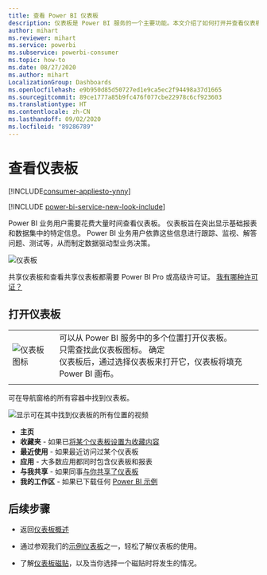 ```yaml
---
title: 查看 Power BI 仪表板
description: 仪表板是 Power BI 服务的一个主要功能。本文介绍了如何打开并查看仪表板。
author: mihart
ms.reviewer: mihart
ms.service: powerbi
ms.subservice: powerbi-consumer
ms.topic: how-to
ms.date: 08/27/2020
ms.author: mihart
LocalizationGroup: Dashboards
ms.openlocfilehash: e9b950d85d50727ed1e9ca5ec2f94498a37d1665
ms.sourcegitcommit: 89ce1777a85b9fc476f077cbe22978c6cf923603
ms.translationtype: HT
ms.contentlocale: zh-CN
ms.lasthandoff: 09/02/2020
ms.locfileid: "89286789"
---
```

# <a name="view-a-dashboard"></a>查看仪表板

[!INCLUDE[consumer-appliesto-ynny](../includes/consumer-appliesto-ynny.md)]

[!INCLUDE [power-bi-service-new-look-include](../includes/power-bi-service-new-look-include.md)]

Power BI 业务用户需要花费大量时间查看仪表板。 仪表板旨在突出显示基础报表和数据集中的特定信息。 Power BI 业务用户依靠这些信息进行跟踪、监视、解答问题、测试等，从而制定数据驱动型业务决策。

![仪表板](media/end-user-dashboard-open/power-bi-new-dashboard.png)


共享仪表板和查看共享仪表板都需要 Power BI Pro 或高级许可证。 [我有哪种许可证？](end-user-license.md) 

## <a name="open-a-dashboard"></a>打开仪表板



|              |         |
|------------|--------------------------------|
|![仪表板图标](media/end-user-dashboard-open/power-bi-dashboard-icon.png)      |可以从 Power BI 服务中的多个位置打开仪表板。 <br> 只需查找此仪表板图标。 确定 <br>仪表板后，通过选择仪表板来打开它，仪表板将填充 Power BI 画布。 |
|                    |          |



可在导航窗格的所有容器中找到仪表板。 

![显示可在其中找到仪表板的所有位置的视频](media/end-user-dashboard-open/power-bi-open-dashboards.gif)

- **主页** 
- **收藏夹** - 如果已[将某个仪表板设置为收藏内容](end-user-favorite.md)
- **最近使用** - 如果最近访问过某个仪表板
- **应用** - 大多数应用都同时包含仪表板和报表
- **与我共享** - 如果同事[与你共享了仪表板](end-user-shared-with-me.md)
- **我的工作区** - 如果已下载任何 [Power BI 示例](../create-reports/sample-datasets.md)



## <a name="next-steps"></a>后续步骤
* 返回[仪表板概述](end-user-dashboards.md)

* 通过参观我们的[示例仪表板](../create-reports/sample-tutorial-connect-to-the-samples.md)之一，轻松了解仪表板的使用。    
* 了解[仪表板磁贴](end-user-tiles.md)，以及当你选择一个磁贴时将发生的情况。
